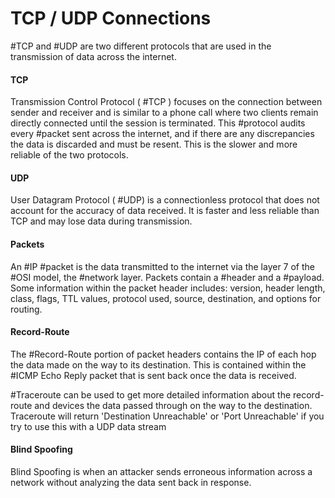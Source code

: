 # TCP / UDP Connections

#TCP and #UDP are two different protocols that are used in the transmission of data across the internet.

#### TCP

Transmission Control Protocol ( #TCP ) focuses on the connection between sender and receiver and is similar to a phone call where two clients remain directly connected until the session is terminated. This #protocol audits every #packet sent across the internet, and if there are any discrepancies the data is discarded and must be resent. This is the slower and more reliable of the two protocols.

#### UDP

User Datagram Protocol ( #UDP) is a connectionless protocol that does not account for the accuracy of data received. It is faster and less reliable than TCP and may lose data during transmission.

#### Packets

An #IP #packet is the data transmitted to the internet via the layer 7 of the #OSI model, the #network layer. Packets contain a #header and a #payload. Some information within the packet header includes: version, header length, class, flags, TTL values, protocol used, source, destination, and options for routing.

#### Record-Route

The #Record-Route portion of packet headers contains the IP of each hop the data made on the way to its destination. This is contained within the #ICMP Echo Reply packet that is sent back once the data is received.

#Traceroute can be used to get more detailed information about the record-route and devices the data passed through on the way to the destination. Traceroute will return 'Destination Unreachable' or 'Port Unreachable' if you try to use this with a UDP data stream

#### Blind Spoofing

Blind Spoofing is when an attacker sends erroneous information across a network without analyzing the data sent back in response.